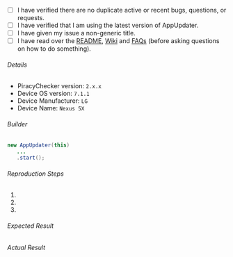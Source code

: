 - [ ] I have verified there are no duplicate active or recent bugs, questions, or requests.
- [ ] I have verified that I am using the latest version of AppUpdater.
- [ ] I have given my issue a non-generic title.
- [ ] I have read over the [README](https://github.com/javiersantos/AppUpdater/blob/master/README.md), [Wiki](https://github.com/javiersantos/AppUpdater/wiki) and [FAQs](https://github.com/javiersantos/AppUpdater/wiki/FAQs) (before asking questions on how to do something).

###### Details
 - PiracyChecker version: `2.x.x`
 - Device OS version: `7.1.1`
 - Device Manufacturer: `LG`
 - Device Name: `Nexus 5X`
 
###### Builder
```Java
new AppUpdater(this)
   ...
   .start();
```

###### Reproduction Steps

1.
2.
3.

###### Expected Result



###### Actual Result
